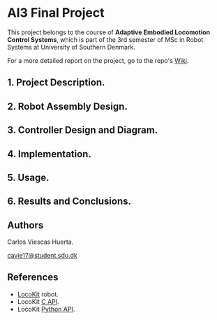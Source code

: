 # AI3 Final Project

This project belongs to the course of **Adaptive Embodied Locomotion Control Systems**, which is part of the 3rd semester of MSc in Robot Systems at University of Southern Denmark.

For a more detailed report on the project, go to the repo's [Wiki](https://github.com/CVH95/Shangai/wiki).

## 1. Project Description.

## 2. Robot Assembly Design.

## 3. Controller Design and Diagram.

## 4. Implementation.

## 5. Usage.

## 6. Results and Conclusions.

## Authors

Carlos Viescas Huerta.

cavie17@student.sdu.dk

## References

 - [LocoKit](https://locokit.sdu.dk/) robot.
 - LocoKit [C API](https://locokit.sdu.dk/static/doxydir/html/locoapi_8h.html).
 - LocoKit [Python API](https://locokit.sdu.dk/static/Python/locox.html).
